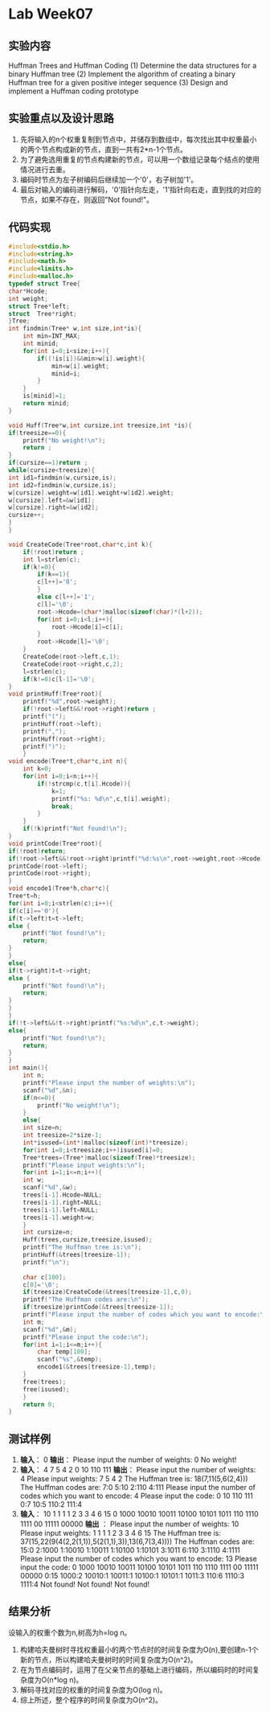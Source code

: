 # Lab Week07

## 实验内容
Huffman Trees and Huffman Coding
(1) Determine the data structures for a binary Huffman tree
(2) Implement the algorithm of creating a binary Huffman tree for a 
given positive integer sequence
(3) Design and implement a Huffman coding prototype

## 实验重点以及设计思路
1. 先将输入的n个权重复制到节点中，并储存到数组中，每次找出其中权重最小的两个节点构成新的节点，直到一共有2*n-1个节点。
2. 为了避免选用重复的节点构建新的节点，可以用一个数组记录每个结点的使用情况进行去重。
3. 编码时节点为左子树编码后继续加一个'0'，右子树加'1'。
4. 最后对输入的编码进行解码，'0'指针向左走，'1'指针向右走，直到找的对应的节点，如果不存在，则返回"Not found!"。
   
## 代码实现

```C
#include<stdio.h>
#include<string.h>
#include<math.h>
#include<limits.h>
#include<malloc.h>
typedef struct Tree{
char*Hcode;
int weight;
struct Tree*left;
struct  Tree*right;
}Tree;
int findmin(Tree* w,int size,int*is){
    int min=INT_MAX;
    int minid;
    for(int i=0;i<size;i++){
        if((!is[i])&&min>w[i].weight){
            min=w[i].weight;
            minid=i;
        }
    }
    is[minid]=1;
    return minid;
}

void Huff(Tree*w,int cursize,int treesize,int *is){
if(treesize==0){
    printf("No weight!\n");
    return ;
}
if(cursize==1)return ;
while(cursize<treesize){
int id1=findmin(w,cursize,is);
int id2=findmin(w,cursize,is);
w[cursize].weight=w[id1].weight+w[id2].weight;
w[cursize].left=&w[id1];
w[cursize].right=&w[id2];
cursize++;
}
}

void CreateCode(Tree*root,char*c,int k){
	if(!root)return ;
	int l=strlen(c);
	if(k!=0){
		if(k==1){
		c[l++]='0';
		}
		else c[l++]='1';
		c[l]='\0';
		root->Hcode=(char*)malloc(sizeof(char)*(l+2));
		for(int i=0;i<l;i++){
			root->Hcode[i]=c[i];
		}
		root->Hcode[l]='\0';
	}
	CreateCode(root->left,c,1);
	CreateCode(root->right,c,2);
	l=strlen(c);
	if(k!=0)c[l-1]='\0';
}
void printHuff(Tree*root){
	printf("%d",root->weight);
	if(!root->left&&!root->right)return ;
	printf("(");
	printHuff(root->left);
	printf(",");
	printHuff(root->right);
	printf(")");
	} 
void encode(Tree*t,char*c,int n){
	int k=0;
	for(int i=0;i<n;i++){
		if(!strcmp(c,t[i].Hcode)){
			k=1;
			printf("%s: %d\n",c,t[i].weight);
			break;
		}
	}
	if(!k)printf("Not found!\n");
}
void printCode(Tree*root){
if(!root)return;
if(!root->left&&!root->right)printf("%d:%s\n",root->weight,root->Hcode);
printCode(root->left);
printCode(root->right);
}
void encode1(Tree*h,char*c){
Tree*t=h;
for(int i=0;i<strlen(c);i++){
if(c[i]=='0'){
if(t->left)t=t->left;
else {
	printf("Not found!\n");
	return;
}
}
else{
if(t->right)t=t->right;
else {
	printf("Not found!\n");
	return;
}	
}
}
if(!t->left&&!t->right)printf("%s:%d\n",c,t->weight);
else{
	printf("Not found!\n");
	return;
}
}
int main(){
    int n;
    printf("Please input the number of weights:\n");
    scanf("%d",&n);
    if(n<=0){
    	printf("No weight!\n");
	}
	else{
    int size=n;
    int treesize=2*size-1;
    int*isused=(int*)malloc(sizeof(int)*treesize);
    for(int i=0;i<treesize;i++)isused[i]=0;
    Tree*trees=(Tree*)malloc(sizeof(Tree)*treesize);
    printf("Please input weights:\n");
    for(int i=1;i<=n;i++){
    int w;
    scanf("%d",&w);
    trees[i-1].Hcode=NULL;
    trees[i-1].right=NULL;
    trees[i-1].left=NULL;
    trees[i-1].weight=w;
    }
    int cursize=n;
    Huff(trees,cursize,treesize,isused);
    printf("The Huffman tree is:\n");
    printHuff(&trees[treesize-1]);
    printf("\n");
  
    char c[100];
    c[0]='\0';
    if(treesize)CreateCode(&trees[treesize-1],c,0);
    printf("The Huffman codes are:\n");
	if(treesize)printCode(&trees[treesize-1]);
	printf("Please input the number of codes which you want to encode:\n");
	int m;
	scanf("%d",&m);
	printf("Please input the code:\n");
	for(int i=1;i<=m;i++){
		char temp[100];
		scanf("%s",&temp);
		encode1(&trees[treesize-1],temp);
	}
	free(trees);
    free(isused);
    }
    return 0;
}
```
## 测试样例
1. **输入**：
0
**输出**：
Please input the number of weights:
0
No weight! 
2. **输入**：
4
7 5 4 2
0 10 110 111
**输出**：
Please input the number of weights:
4
Please input weights:
7 5 4 2
The Huffman tree is:
18(7,11(5,6(2,4)))
The Huffman codes are:
7:0
5:10
2:110
4:111
Please input the number of codes which you want to encode:
4
Please input the code:
0 10 110 111
0:7
10:5
110:2
111:4
3. **输入**：
10
1 1 1 1 2 3 3 4 6 15
0 1000 10010 10011 10100 10101 1011 110 1110 1111 00 11111 00000
**输出** ：
Please input the number of weights:
10 
Please input weights:
1 1 1 1 2 3 3 4 6 15
The Huffman tree is:
37(15,22(9(4(2,2(1,1)),5(2(1,1),3)),13(6,7(3,4))))
The Huffman codes are:
15:0
2:1000
1:10010
1:10011
1:10100
1:10101
3:1011
6:110
3:1110
4:1111
Please input the number of codes which you want to encode:
13
Please input the code:
0 1000 10010 10011 10100 10101 1011 110 1110 1111 00 11111 00000
0:15
1000:2
10010:1
10011:1
10100:1
10101:1
1011:3
110:6
1110:3
1111:4
Not found!
Not found!
Not found!   


## 结果分析
设输入的权重个数为n,树高为h=log n。
1. 构建哈夫曼树时寻找权重最小的两个节点时的时间复杂度为O(n),要创建n-1个新的节点，所以构建哈夫曼树时的时间复杂度为O(n^2)。
2. 在为节点编码时，运用了在父亲节点的基础上进行编码，所以编码时的时间复杂度为O(n*log n)。
3. 解码寻找对应的权重的时间复杂度为O(log n)。
4. 综上所述，整个程序的时间复杂度为O(n^2)。
 
 
 
 
 
 
 
